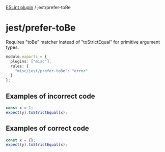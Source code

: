[ESLint plugin](https://ilyub.github.io/eslint-plugin/) / jest/prefer-toBe

# jest/prefer-toBe

Requires "toBe" matcher instead of "toStrictEqual" for primitive argument types.

```ts
module.exports = {
  plugins: ["misc"],
  rules: {
    "misc/jest/prefer-toBe": "error"
  }
};
```

## Examples of incorrect code

```ts
const x = 1;
expect(y).toStrictEqual(x);
```

## Examples of correct code

```ts
const x = {};
expect(y).toStrictEqual(x);
```